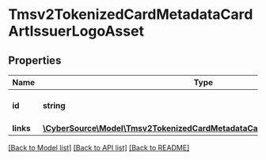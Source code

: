 # Tmsv2TokenizedCardMetadataCardArtIssuerLogoAsset

## Properties
Name | Type | Description | Notes
------------ | ------------- | ------------- | -------------
**id** | **string** | The Id of the issuer logo asset. | [optional] 
**links** | [**\CyberSource\Model\Tmsv2TokenizedCardMetadataCardArtIssuerLogoAssetLinks**](Tmsv2TokenizedCardMetadataCardArtIssuerLogoAssetLinks.md) |  | [optional] 

[[Back to Model list]](../README.md#documentation-for-models) [[Back to API list]](../README.md#documentation-for-api-endpoints) [[Back to README]](../README.md)


